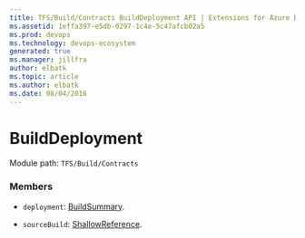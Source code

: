 ```yaml
---
title: TFS/Build/Contracts BuildDeployment API | Extensions for Azure DevOps Services
ms.assetid: 1effa397-e5db-0297-1c4e-5c47afcb02a5
ms.prod: devops
ms.technology: devops-ecosystem
generated: true
ms.manager: jillfra
author: elbatk
ms.topic: article
ms.author: elbatk
ms.date: 08/04/2016
---
```


# BuildDeployment

Module path: `TFS/Build/Contracts`


### Members

* `deployment`: [BuildSummary](./BuildSummary.md). 

* `sourceBuild`: [ShallowReference](./ShallowReference.md). 

